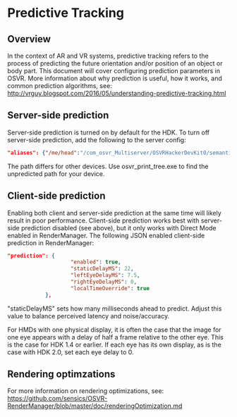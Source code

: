 # Predictive Tracking

## Overview
In the context of AR and VR systems, predictive tracking refers to the process of predicting the future orientation and/or position of an object or body part. This document will cover configuring prediction parameters in OSVR. More information about why prediction is useful, how it works, and common prediction algorithms, see: http://vrguy.blogspot.com/2016/05/understanding-predictive-tracking.html

## Server-side prediction
Server-side prediction is turned on by default for the HDK. To turn off server-side prediction, add the following to the server config:
```json
"aliases": {"/me/head":"/com_osvr_Multiserver/OSVRHackerDevKit0/semantic/hmd"}
```
The path differs for other devices. Use osvr_print_tree.exe to find the unpredicted path for your device.

## Client-side prediction
Enabling both client and server-side prediction at the same time will likely result in poor performance. Client-side prediction works best with server-side prediction disabled (see above), but it only works with Direct Mode enabled in RenderManager. The following JSON enabled client-side prediction in RenderManager:
```json
"prediction": {
					"enabled": true,
					"staticDelayMS": 22,
					"leftEyeDelayMS": 7.5,
					"rightEyeDelayMS": 0,
					"localTimeOverride": true
			},
```
"staticDelayMS" sets how many milliseconds ahead to predict. Adjust this value to balance perceived latency and noise/accuracy.

For HMDs with one physical display, it is often the case that the image for one eye appears with a delay of half a frame relative to the other eye. This is the case for HDK 1.4 or earlier. If each eye has its own display, as is the case with HDK 2.0, set each eye delay to 0.

## Rendering optimzations
For more information on rendering optimizations, see: https://github.com/sensics/OSVR-RenderManager/blob/master/doc/renderingOptimization.md